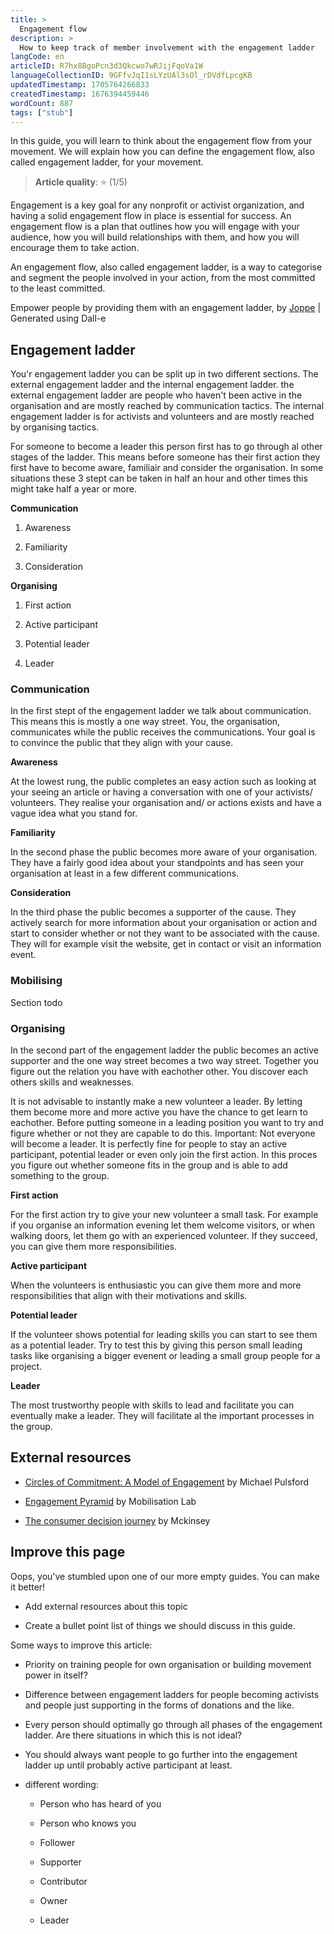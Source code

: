 ```yaml
---
title: >
  Engagement flow
description: >
  How to keep track of member involvement with the engagement ladder
langCode: en
articleID: R7hx8BgoPcn3d3Qkcwo7wRJijFqoVa1W
languageCollectionID: 9GFfvJqI1sLYzUAl3sOl_rDVdfLpcgKB
updatedTimestamp: 1705764266833
createdTimestamp: 1676394459446
wordCount: 887
tags: ["stub"]
---
```


In this guide, you will learn to think about the engagement flow from your movement. We will explain how you can define the engagement flow, also called engagement ladder, for your movement.

> **Article quality**: ⭐️ (1/5)

Engagement is a key goal for any nonprofit or activist organization, and having a solid engagement flow in place is essential for success. An engagement flow is a plan that outlines how you will engage with your audience, how you will build relationships with them, and how you will encourage them to take action.

An engagement flow, also called engagement ladder, is a way to categorise and segment the people involved in your action, from the most committed to the least committed.

<dynamic-image imageid="a31d74e1-a050-4c74-7e2c-f2a0fa0ba200" alt="A little girl climbing up a ladder, speaking to large businessmen"><p>Empower people by providing them with an engagement ladder, by <a target="_blank" href="https://edit.activisthandbook.org/author/tzmE91SnnrbJJXuvQNBl9rt6HK63">Joppe</a> | Generated using Dall-e</p></dynamic-image>

## Engagement ladder

You'r engagement ladder you can be split up in two different sections. The external engagement ladder and the internal engagement ladder. the external engagement ladder are people who haven't been active in the organisation and are mostly reached by communication tactics. The internal engagement ladder is for activists and volunteers and are mostly reached by organising tactics.

For someone to become a leader this person first has to go through al other stages of the ladder. This means before someone has their first action they first have to become aware, familiair and consider the organisation. In some situations these 3 stept can be taken in half an hour and other times this might take half a year or more.

**Communication**

1.  Awareness
    
2.  Familiarity
    
3.  Consideration
    

**Organising**

1.  First action
    

1.  Active participant
    
2.  Potential leader
    
3.  Leader
    

### Communication

In the first stept of the engagement ladder we talk about communication. This means this is mostly a one way street. You, the organisation, communicates while the public receives the communications. Your goal is to convince the public that they align with your cause.

**Awareness**

At the lowest rung, the public completes an easy action such as looking at your seeing an article or having a conversation with one of your activists/ volunteers. They realise your organisation and/ or actions exists and have a vague idea what you stand for.

**Familiarity**

In the second phase the public becomes more aware of your organisation. They have a fairly good idea about your standpoints and has seen your organisation at least in a few different communications.

**Consideration**

In the third phase the public becomes a supporter of the cause. They actively search for more information about your organisation or action and start to consider whether or not they want to be associated with the cause. They will for example visit the website, get in contact or visit an information event.

### Mobilising

Section todo

### Organising

In the second part of the engagement ladder the public becomes an active supporter and the one way street becomes a two way street. Together you figure out the relation you have with eachother other. You discover each others skills and weaknesses.

It is not advisable to instantly make a new volunteer a leader. By letting them become more and more active you have the chance to get learn to eachother. Before putting someone in a leading position you want to try and figure whether or not they are capable to do this. Important: Not everyone will become a leader. It is perfectly fine for people to stay an active participant, potential leader or even only join the first action. In this proces you figure out whether someone fits in the group and is able to add something to the group.

**First action**

For the first action try to give your new volunteer a small task. For example if you organise an information evening let them welcome visitors, or when walking doors, let them go with an experienced volunteer. If they succeed, you can give them more responsibilities.

**Active participant**

When the volunteers is enthusiastic you can give them more and more responsibilities that align with their motivations and skills.

**Potential leader**

If the volunteer shows potential for leading skills you can start to see them as a potential leader. Try to test this by giving this person small leading tasks like organising a bigger evenent or leading a small group people for a project.

**Leader**

The most trustworthy people with skills to lead and facilitate you can eventually make a leader. They will facilitate al the important processes in the group.

## **External resources**

-   [Circles of Commitment: A Model of Engagement](https://commonslibrary.org/circles-of-commitment/?utm_source=activisthandbook.org) by Michael Pulsford
    
-   [Engagement Pyramid](https://commonslibrary.org/engagement-pyramid/?utm_source=activisthandbook.org) by Mobilisation Lab
    
-   [The consumer decision journey](https://www.bonterratech.com/blog/nonprofit-ladder-of-engagement?utm_source=activisthandbook.org) by Mckinsey
    

## Improve this page

Oops, you've stumbled upon one of our more empty guides. You can make it better!

-   Add external resources about this topic
    
-   Create a bullet point list of things we should discuss in this guide.
    

Some ways to improve this article:

-   Priority on training people for own organisation or building movement power in itself?
    
-   Difference between engagement ladders for people becoming activists and people just supporting in the forms of donations and the like.
    
-   Every person should optimally go through all phases of the engagement ladder. Are there situations in which this is not ideal?
    
-   You should always want people to go further into the engagement ladder up until probably active participant at least.
    
-   different wording:
    
    -   Person who has heard of you
        
    -   Person who knows you
        
    -   Follower
        
    -   Supporter
        
    -   Contributor
        
    -   Owner
        
    -   Leader